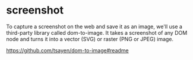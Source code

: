 # screenshot
To capture a screenshot on the web and save it as an image, we'll use a third-party library called dom-to-image. It takes a screenshot of any DOM node and turns it into a vector (SVG) or raster (PNG or JPEG) image.

https://github.com/tsayen/dom-to-image#readme